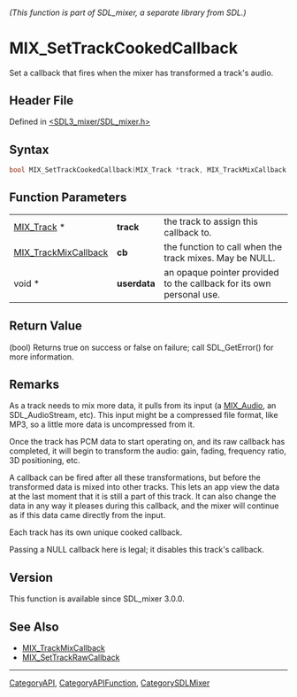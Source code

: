 ###### (This function is part of SDL_mixer, a separate library from SDL.)
# MIX_SetTrackCookedCallback

Set a callback that fires when the mixer has transformed a track's audio.

## Header File

Defined in [<SDL3_mixer/SDL_mixer.h>](https://github.com/libsdl-org/SDL_mixer/blob/main/include/SDL3_mixer/SDL_mixer.h)

## Syntax

```c
bool MIX_SetTrackCookedCallback(MIX_Track *track, MIX_TrackMixCallback cb, void *userdata);
```

## Function Parameters

|                                              |              |                                                                      |
| -------------------------------------------- | ------------ | -------------------------------------------------------------------- |
| [MIX_Track](MIX_Track) *                     | **track**    | the track to assign this callback to.                                |
| [MIX_TrackMixCallback](MIX_TrackMixCallback) | **cb**       | the function to call when the track mixes. May be NULL.              |
| void *                                       | **userdata** | an opaque pointer provided to the callback for its own personal use. |

## Return Value

(bool) Returns true on success or false on failure; call SDL_GetError() for
more information.

## Remarks

As a track needs to mix more data, it pulls from its input (a
[MIX_Audio](MIX_Audio), an SDL_AudioStream, etc). This input might be a
compressed file format, like MP3, so a little more data is uncompressed
from it.

Once the track has PCM data to start operating on, and its raw callback has
completed, it will begin to transform the audio: gain, fading, frequency
ratio, 3D positioning, etc.

A callback can be fired after all these transformations, but before the
transformed data is mixed into other tracks. This lets an app view the data
at the last moment that it is still a part of this track. It can also
change the data in any way it pleases during this callback, and the mixer
will continue as if this data came directly from the input.

Each track has its own unique cooked callback.

Passing a NULL callback here is legal; it disables this track's callback.

## Version

This function is available since SDL_mixer 3.0.0.

## See Also

- [MIX_TrackMixCallback](MIX_TrackMixCallback)
- [MIX_SetTrackRawCallback](MIX_SetTrackRawCallback)

----
[CategoryAPI](CategoryAPI), [CategoryAPIFunction](CategoryAPIFunction), [CategorySDLMixer](CategorySDLMixer)

